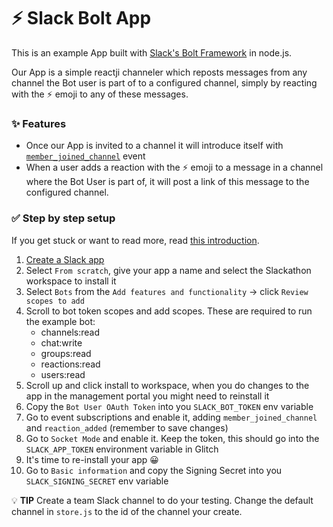 # ⚡️ Slack Bolt App

This is an example App built with [Slack's Bolt Framework](https://slack.dev/bolt-js/tutorial/getting-started) in node.js.

Our App is a simple reactji channeler which reposts messages from any channel the Bot user is part of to a configured channel,
simply by reacting with the ⚡ emoji to any of these messages.

### ✨ Features

- Once our App is invited to a channel it will introduce itself with [`member_joined_channel`](https://api.slack.com/events/member_joined_channel) event
- When a user adds a reaction with the ⚡ emoji to a message in a channel where the Bot User is part of, it will post a link of this message to the configured channel.

### ✅ Step by step setup

If you get stuck or want to read more, read [this introduction](https://api.slack.com/start/building/bolt-js#create).

1. [Create a Slack app](https://api.slack.com/apps?new_app=1&ref=bolt_start_hub)
1. Select `From scratch`, give your app a name and select the Slackathon workspace to install it
1. Select `Bots` from the `Add features and functionality` -> click `Review scopes to add`
1. Scroll to bot token scopes and add scopes. These are required to run the example bot:
    * channels:read
    * chat:write
    * groups:read
    * reactions:read
    * users:read
1. Scroll up and click install to workspace, when you do changes to the app in the management portal you might need to reinstall it
1. Copy the `Bot User OAuth Token` into you `SLACK_BOT_TOKEN` env variable
1. Go to event subscriptions and enable it, adding `member_joined_channel` and `reaction_added` (remember to save changes)
1. Go to `Socket Mode` and enable it. Keep the token, this should go into the `SLACK_APP_TOKEN` environment variable in Glitch
1. It's time to re-install your app 😀
1. Go to `Basic information` and copy the Signing Secret into you `SLACK_SIGNING_SECRET` env variable

💡 **TIP**
Create a team Slack channel to do your testing. Change the default channel in `store.js` to the id of the channel your create.